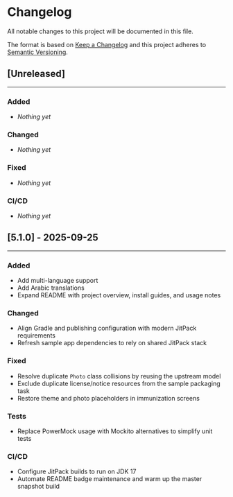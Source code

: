 # Changelog
All notable changes to this project will be documented in this file.

The format is based on [Keep a Changelog](http://keepachangelog.com/en/1.0.0/)
and this project adheres to [Semantic Versioning](http://semver.org/spec/v2.0.0.html).

## [Unreleased]
----------------------

### Added

- _Nothing yet_

### Changed

- _Nothing yet_

### Fixed

- _Nothing yet_

### CI/CD

- _Nothing yet_

## [5.1.0] - 2025-09-25
----------------------

### Added

- Add multi-language support
- Add Arabic translations
- Expand README with project overview, install guides, and usage notes

### Changed

- Align Gradle and publishing configuration with modern JitPack requirements
- Refresh sample app dependencies to rely on shared JitPack stack

### Fixed

- Resolve duplicate `Photo` class collisions by reusing the upstream model
- Exclude duplicate license/notice resources from the sample packaging task
- Restore theme and photo placeholders in immunization screens

### Tests

- Replace PowerMock usage with Mockito alternatives to simplify unit tests

### CI/CD

- Configure JitPack builds to run on JDK 17
- Automate README badge maintenance and warm up the master snapshot build

